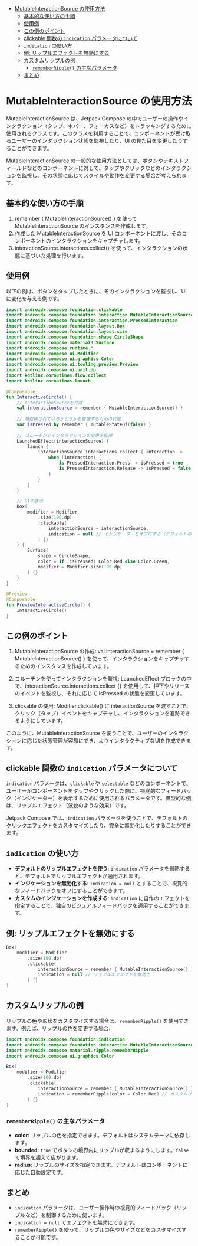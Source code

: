- [MutableInteractionSource の使用方法](#mutableinteractionsource-の使用方法)
  - [基本的な使い方の手順](#基本的な使い方の手順)
  - [使用例](#使用例)
  - [この例のポイント](#この例のポイント)
  - [clickable 関数の `indication` パラメータについて](#clickable-関数の-indication-パラメータについて)
  - [`indication` の使い方](#indication-の使い方)
  - [例: リップルエフェクトを無効にする](#例-リップルエフェクトを無効にする)
  - [カスタムリップルの例](#カスタムリップルの例)
    - [`rememberRipple()` の主なパラメータ](#rememberripple-の主なパラメータ)
  - [まとめ](#まとめ)


# MutableInteractionSource の使用方法

MutableInteractionSource は、Jetpack Compose の中でユーザーの操作やインタラクション（タップ、ホバー、フォーカスなど）をトラッキングするために使用されるクラスです。このクラスを利用することで、コンポーネントが受け取るユーザーのインタラクション状態を監視したり、UI の見た目を変更したりすることができます。

MutableInteractionSource の一般的な使用方法としては、ボタンやテキストフィールドなどのコンポーネントに対して、タップやクリックなどのインタラクションを監視し、その状態に応じてスタイルや動作を変更する場合が考えられます。


## 基本的な使い方の手順

1. remember { MutableInteractionSource() } を使って MutableInteractionSource のインスタンスを作成します。
2. 作成した MutableInteractionSource を UI コンポーネントに渡し、そのコンポーネントのインタラクションをキャプチャします。
3. interactionSource.interactions.collect() を使って、インタラクションの状態に基づいた処理を行います。


## 使用例

以下の例は、ボタンをタップしたときに、そのインタラクションを監視し、UI に変化を与える例です。

```kotlin
import androidx.compose.foundation.clickable
import androidx.compose.foundation.interaction.MutableInteractionSource
import androidx.compose.foundation.interaction.PressedInteraction
import androidx.compose.foundation.layout.Box
import androidx.compose.foundation.layout.size
import androidx.compose.foundation.shape.CircleShape
import androidx.compose.material3.Surface
import androidx.compose.runtime.*
import androidx.compose.ui.Modifier
import androidx.compose.ui.graphics.Color
import androidx.compose.ui.tooling.preview.Preview
import androidx.compose.ui.unit.dp
import kotlinx.coroutines.flow.collect
import kotlinx.coroutines.launch

@Composable
fun InteractiveCircle() {
    // InteractionSourceを作成
    val interactionSource = remember { MutableInteractionSource() }
    
    // 現在押されているかどうかを管理するための状態
    var isPressed by remember { mutableStateOf(false) }
    
    // コルーチンでインタラクションの変更を監視
    LaunchedEffect(interactionSource) {
        launch {
            interactionSource.interactions.collect { interaction ->
                when (interaction) {
                    is PressedInteraction.Press -> isPressed = true
                    is PressedInteraction.Release -> isPressed = false
                }
            }
        }
    }

    // UIの表示
    Box(
        modifier = Modifier
            .size(100.dp)
            .clickable(
                interactionSource = interactionSource,
                indication = null // インジケーターをオフにする（デフォルトのリップルを無効化）
            ) {}
    ) {
        Surface(
            shape = CircleShape,
            color = if (isPressed) Color.Red else Color.Green,
            modifier = Modifier.size(100.dp)
        ) {}
    }
}

@Preview
@Composable
fun PreviewInteractiveCircle() {
    InteractiveCircle()
}
```


## この例のポイント

1. MutableInteractionSource の作成: val interactionSource = remember { MutableInteractionSource() } を使って、インタラクションをキャプチャするためのインスタンスを作成しています。

2. コルーチンを使ってインタラクションを監視: LaunchedEffect ブロックの中で、interactionSource.interactions.collect {} を使用して、押下やリリースのイベントを監視し、それに応じて isPressed の状態を変更しています。

3. clickable の使用: Modifier.clickable() に interactionSource を渡すことで、クリック（タップ）イベントをキャプチャし、インタラクションを追跡できるようにしています。

このように、MutableInteractionSource を使うことで、ユーザーのインタラクションに応じた状態管理が容易にでき、よりインタラクティブなUIを作成できます。


## clickable 関数の `indication` パラメータについて

`indication` パラメータは、`clickable` や `selectable` などのコンポーネントで、ユーザーがコンポーネントをタップやクリックした際に、視覚的なフィードバック（インジケーター）を表示するために使用されるパラメータです。典型的な例は、リップルエフェクト（波紋のような効果）です。

Jetpack Compose では、`indication` パラメータを使うことで、デフォルトのクリックエフェクトをカスタマイズしたり、完全に無効化したりすることができます。


## `indication` の使い方

- **デフォルトのリップルエフェクトを使う**: `indication` パラメータを省略すると、デフォルトでリップルエフェクトが適用されます。
- **インジケーションを無効化する**: `indication = null` とすることで、視覚的なフィードバックをオフにすることができます。
- **カスタムのインジケーションを作成する**: `indication` に自作のエフェクトを指定することで、独自のビジュアルフィードバックを適用することができます。


## 例: リップルエフェクトを無効にする

```kotlin
Box(
    modifier = Modifier
        .size(100.dp)
        .clickable(
            interactionSource = remember { MutableInteractionSource() },
            indication = null // リップルエフェクトを無効化
        ) {}
)
```


## カスタムリップルの例

リップルの色や形状をカスタマイズする場合は、`rememberRipple()` を使用できます。例えば、リップルの色を変更する場合:

```kotlin
import androidx.compose.foundation.indication
import androidx.compose.foundation.interaction.MutableInteractionSource
import androidx.compose.material.ripple.rememberRipple
import androidx.compose.ui.graphics.Color

Box(
    modifier = Modifier
        .size(100.dp)
        .clickable(
            interactionSource = remember { MutableInteractionSource() },
            indication = rememberRipple(color = Color.Red) // カスタムリップル（赤色）
        ) {}
)
```


### `rememberRipple()` の主なパラメータ

- **color**: リップルの色を指定できます。デフォルトはシステムテーマに依存します。
- **bounded**: `true` でボタンの境界内にリップルが収まるようにします。`false` で境界を超えて広がります。
- **radius**: リップルのサイズを指定できます。デフォルトはコンポーネントに応じた自動設定です。


## まとめ

- `indication` パラメータは、ユーザー操作時の視覚的フィードバック（リップルなど）を制御するために使います。
- `indication = null` でエフェクトを無効にできます。
- `rememberRipple()` を使って、リップルの色やサイズなどをカスタマイズすることが可能です。
